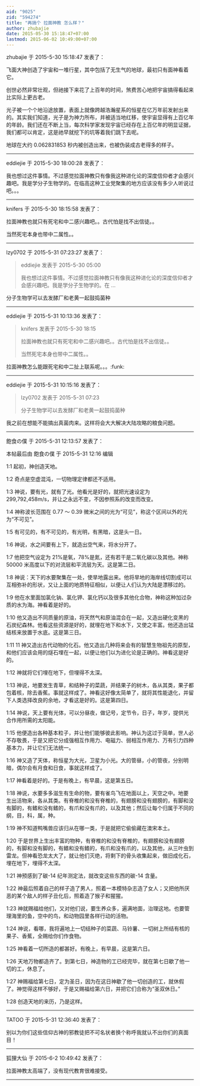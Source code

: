 ```yaml
---
aid: "9025"
zid: "594274"
title: "再搞个 拉面神教 怎么样？"
author: zhubajie
date: 2015-05-30 15:18:47+07:00
lastmod: 2015-06-02 10:49:00+07:00
---
```


zhubajie 于 2015-5-30 15:18:47 发表了：

飞面大神创造了宇宙和一堆行星，其中包括了无生气的地球，最初只有面神看着它。

创世必然非常壮观，但祂接下来花了上百年的时间，煞费苦心地把宇宙搞得看起来比实际上更古老。

光子被一个个地沿途放置，表面上就像跨越浩瀚星系的恒星在亿万年前发射出来的。其实我们知道，光子是为神力所布，并被适当地红移，使宇宙显得有上百亿年的年龄。我们还在不断上当，每次科学家发现宇宙已经存在上百亿年的明显证据，我们都可以肯定，这是祂早就挖下的坑等着我们跳下去呢。

地球在大约 0.062831853 秒内被创造出来，也被伪装成古老得多的样子。

---

eddiejie 于 2015-5-30 18:00:28 发表了：

我也想过这件事情。不过感觉拉面神教只有像我这种进化论的深度信仰者才会感兴趣吧。我是学分子生物学的。在临高这种工业党聚集的地方应该没有多少人听说过吧。。。

---

knifers 于 2015-5-30 18:15:58 发表了：

拉面神教也就只有死宅和中二感兴趣吧。。古代怕是找不出信徒。。

当然死宅本身也带中二属性。。

---

lzy0702 于 2015-5-31 07:23:27 发表了：

> eddiejie 发表于 2015-5-30 05:00
>
> 我也想过这件事情。不过感觉拉面神教只有像我这种进化论的深度信仰者才会感兴趣吧。我是学分子生物学的。在 ...

分子生物学可以去发酵厂和老黄一起鼓捣菌种

---

eddiejie 于 2015-5-31 10:13:36 发表了：

> knifers 发表于 2015-5-30 18:15
>
> 拉面神教也就只有死宅和中二感兴趣吧。。古代怕是找不出信徒。。
>
> 当然死宅本身也带中二属性。。

拉面神教怎么能跟死宅和中二扯上联系呢。。。:funk:

---

eddiejie 于 2015-5-31 10:15:16 发表了：

> lzy0702 发表于 2015-5-31 07:23
>
> 分子生物学可以去发酵厂和老黄一起鼓捣菌种

我之前在想能不能搞出真菌肉来。这样将会大大解决大陆攻略的粮食问题。

---

飽食の僕 于 2015-5-31 12:13:57 发表了：

本帖最后由 飽食の僕 于 2015-5-31 12:16 编辑

1:1 起初，神创造天地。

1:2 奇点是空虚混沌，一切物理定律都还不适用。

1:3 神说，要有光，就有了光。他看光是好的，就把光速设定为 299,792,458m/s，并让之永远不变，不因参照系的改变而改变。

1:4 神称波长范围在 0.77 ～ 0.39 微米之间的光为“可见”，称这个区间以外的光为“不可见”。

1:5 有可见的，有不可见的，有光明，有黑暗，这是头一日。

1:6 神说，水之间要有上下，就造出空气来，将水分开了。

1:7 他把空气设定为 21%是氧，78%是氮，还有若干是二氧化碳以及其他。神称 50000 米高度以下的对流层和平流层为天。这是第二日。

1:8 神说：天下的水要聚集在一处，使旱地露出来。他将旱地的海岸线切割成可以互相弥补的形状，又让上面的地质特征相似，以便让人们认为大陆是漂移过的。

1:9 他在水里面加氯化钠、氯化钾、氯化钙以及很多其他化合物，神称这种加过杂质的水为海。神看着是好的。

1:10 他又造出不同质量的原油，将天然气和原油混合在一起，又造出硬化变黑的石炭纪森林。他看这些资源是好的，就埋在地下和水下，又使之丰富。他还造出锰结核来放置于水底。这是第三日。

1:11 11 神又造出古代动物的化石。他又造出几种将来会有的智慧生物祖先的原型，和他们应该会用的燧石埋在一起，以便让他们以为进化论是正确的。神看这是好的。

1:12 神就将它们埋在地下，但埋得不太深。

1:13 神说，地要发生青草，和结种子的菜蔬，并结果子的树木，各从其类，果子都包着核，除去香蕉。事就这样成了。神看这好像太简单了，就将其性能退化，并留下人类选择改良的余地，才看这是好的。这是第四日。

1:14 神说，天上要有光体，可以分昼夜，做记号，定节令，日子，年岁，提供光合作用所需的太阳能。

1:15 他便造出各种基本粒子，并让他们能够彼此影响。神认为这过于简单，世人必不存敬畏，于是又把它分成强相互作用力、电磁力、弱相互作用力、万有引力四种基本力，并让它们无法统一。

1:16 神又造了天体，称恒星为大光，卫星为小光。大的管昼，小的管夜，分别明暗，偶尔会有月食和日食，事就这样成了。

1:17 神看着是好的。于是有晚上，有早晨，这是第五日。

1:18 神说，水要多多滋生有生命的物，要有雀鸟飞在地面以上，天空之中。地要生出活物来，各从其类。有脊椎的和没有脊椎的，有翅膀和没有翅膀的，有脚和没有脚的，有鳍和没有鳍的，有爪和没有爪的，以及其他；然后让每个归属于不同的纲，目，科，属，种。

1:19 神不知道鸭嘴兽应该归从在哪一类，于是就把它偷偷藏在澳宋本土。

1:20 于是世界上生出丰富的物种，有脊椎的和没有脊椎的，有翅膀和没有翅膀的，有脚和没有脚的，有鳍和没有鳍的，有爪和没有爪的，以及其他，从三叶虫到雷龙。但神看恐龙太大了，就让他们灭绝，将剩下的骨头收集起来，做旧成化石，埋在地下，埋得不太深。

1:21 神预感到了碳-14 纪年测定法，就改变这些东西的碳-14 含量。

1:22 神最后照着自己的样子造了男人，照着一本模特杂志造了女人；又把他所厌恶的某个敌人的样子丑化后，照着造了猴子和猩猩。

1:23 神就赐福给他们，又对他们说，要生养众多，遍满地面，治理这地。也要管理海里的鱼，空中的鸟，和动物园里各样行动的活物。

1:24 神说，看哪，我将遍地上一切结种子的菜蔬、马铃薯、一切树上所结有核的果子、香蕉，全赐给你们作食物。

1:25 神看着一切所造的都甚好。有晚上，有早晨，这是第六日。

1:26 天地万物都造齐了。到第七日，神造物的工已经完毕，就在第七日歇了他一切的工，休息了。

1:27 神赐福给第七日，定为圣日，因为在这日神歇了他一切创造的工，就休假了。神觉得这样不够好，于是又赐福给第六日，并把它们合称为“圣双休日。”

1:28 创造天地的来历，乃是这样。

---

TATOO 于 2015-5-31 12:36:40 发表了：

别以为你们这些信仰古神的邪教徒把不可名状者换个称呼我就认不出你们的真面目！

---

狐狸大仙 于 2015-6-2 10:49:42 发表了：

拉面神教太高端了，没有现代教育很难接受。

---
